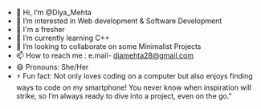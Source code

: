 - 👋 Hi, I’m @Diya_Mehta
- 👀 I’m interested in Web development & Software Development
- 🐣 I'm a fresher 
- 🌱 I’m currently learning C++
- 💞️ I’m looking to collaborate on some Minimalist Projects
- 📫 How to reach me : 
      e.mail- diamehta28@gmail.com
- 😄 Pronouns: She/Her
- ⚡ Fun fact: Not only loves coding on a computer but also enjoys finding ways to code on my smartphone!
  You never know when inspiration will strike, so I’m always ready to dive into a project, even on the go."

<!---
DevNinja005/DevNinja005 is a ✨ special ✨ repository because its `README.md` (this file) appears on your GitHub profile.
You can click the Preview link to take a look at your changes.
--->

